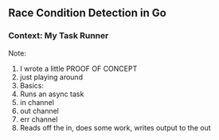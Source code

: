 ## Race Condition Detection in Go

### Context: My Task Runner

Note:
1. I wrote a little PROOF OF CONCEPT
2. just playing around
3. Basics:
4. Runs an async task
5. in channel
6. out channel
7. err channel
8. Reads off the in, does some work, writes output to the out